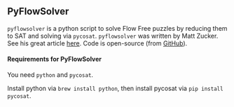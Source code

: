 ## PyFlowSolver

`pyflowsolver` is a python script to solve Flow Free puzzles by reducing them to SAT and solving via `pycosat`. `pyflowsolver` was written by Matt Zucker. See his great article [here](https://mzucker.github.io/2016/09/02/eating-sat-flavored-crow.html). Code is open-source (from [GitHub](https://github.com/mzucker/flow_solver)).

#### Requirements for PyFlowSolver

You need `python` and `pycosat`.

Install python via `brew install python`, then install pycosat via `pip install pycosat`.